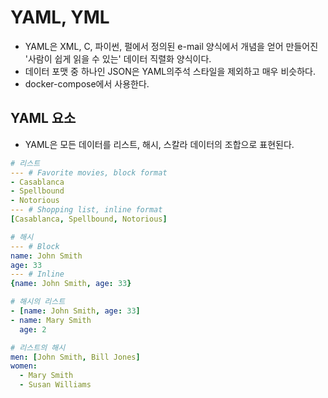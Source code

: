 # YAML, YML

- YAML은 XML, C, 파이썬, 펄에서 정의된 e-mail 양식에서 개념을 얻어 만들어진 '사람이 쉽게 읽을 수 있는' 데이터 직렬화 양식이다.
- 데이터 포맷 중 하나인 JSON은 YAML의주석 스타일을 제외하고 매우 비슷하다.
- docker-compose에서 사용한다.

## YAML 요소

- YAML은 모든 데이터를 리스트, 해시, 스칼라 데이터의 조합으로 표현된다.

```YAML
# 리스트
--- # Favorite movies, block format
- Casablanca
- Spellbound
- Notorious
--- # Shopping list, inline format
[Casablanca, Spellbound, Notorious]
```

```YAML
# 해시
--- # Block
name: John Smith
age: 33
--- # Inline
{name: John Smith, age: 33}
```

```YAML
# 해시의 리스트
- [name: John Smith, age: 33]
- name: Mary Smith
  age: 2

# 리스트의 해시
men: [John Smith, Bill Jones]
women:
  - Mary Smith
  - Susan Williams
```
